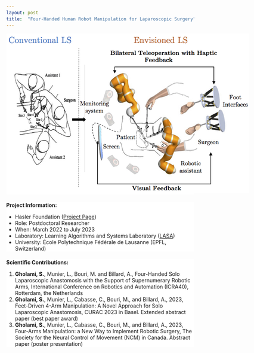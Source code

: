 ```yaml
---
layout: post
title:  "Four-Handed Human Robot Manipulation for Laparoscopic Surgery"
---
```


<style>
  .section {
    margin-bottom: 20px; /* Adjust the gap size by changing the value here */
    background-color: white; /* Ensures the background is white */
  }
</style>

<div class="section">
  <center>
    <img src="/assets/images/4hands.jpg" alt="4Hands" style="max-width: 650px; height: auto">
  </center>
</div>

<div class="section">
  <strong>Project Information:</strong>
  <ul>
    <li>Hasler Foundation (<a href="https://www.epfl.ch/labs/lasa/4hands/">Project Page</a>)</li>
    <li>Role: Postdoctoral Researcher</li>
    <li>When: March 2022 to July 2023</li>
    <li>Laboratory: Learning Algorithms and Systems Laboratory (<a href="https://www.epfl.ch/labs/lasa/">LASA</a>)</li>
    <li>University: École Polytechnique Fédérale de Lausanne (EPFL, Switzerland)</li>
  </ul>
</div>

<div class="section">
  <strong>Scientific Contributions:</strong>
  <ol>
    <li> <strong> Gholami, S.</strong>, Munier, L., Bouri, M. and Billard, A., Four-Handed Solo Laparoscopic Anastomosis with the Support of Supernumerary Robotic Arms, International Conference on Robotics and Automation (ICRA40), Rotterdam, the Netherlands 
    </li>
    <li><strong>Gholami, S.</strong>, Munier, L., Cabasse, C., Bouri, M., and Billard, A., 2023, Feet-Driven 4-Arm Manipulation: A Novel Approach for Solo Laparoscopic Anastomosis, CURAC 2023 in Basel. Extended abstract paper (best paper award)</li>
    <li><strong>Gholami, S.</strong>, Munier, L., Cabasse, C., Bouri, M., and Billard, A., 2023, Four-Arms Manipulation: a New Way to Implement Robotic Surgery, The Society for the Neural Control of Movement (NCM) in Canada. Abstract paper (poster presentation)</li>
  </ol>
</div>

